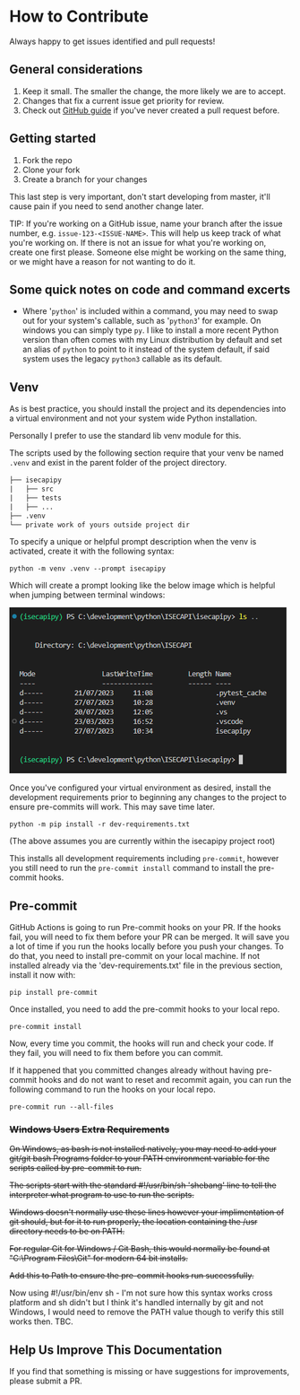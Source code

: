 # How to Contribute

 Always happy to get issues identified and pull requests!

 ## General considerations

 1. Keep it small. The smaller the change, the more likely we are to accept.
 2. Changes that fix a current issue get priority for review.
 3. Check out [GitHub guide][submit-a-pr] if you've never created a pull request before.

 ## Getting started

 1. Fork the repo
 2. Clone your fork
 3. Create a branch for your changes

 This last step is very important, don't start developing from master, it'll cause pain if you need to send another change later.

 TIP: If you're working on a GitHub issue, name your branch after the issue number, e.g. `issue-123-<ISSUE-NAME>`. This will help us keep track of what you're working on. If there is not an issue for what you're working on, create one first please. Someone else might be working on the same thing, or we might have a reason for not wanting to do it.

## Some quick notes on code and command excerts

- Where '`python`' is included within a command, you may need to swap out for your system's callable, such as '`python3`' for example. On windows you can simply type `py`. I like to install a more recent Python version than often comes with my Linux distribution by default and set an alias of `python` to point to it instead of the system default, if said system uses the legacy `python3` callable as its default.

 ## Venv

 As is best practice, you should install the project and its dependencies into a virtual environment and not your system wide Python installation.

 Personally I prefer to use the standard lib venv module for this.

 The scripts used by the following section require that your venv be named `.venv` and exist in the parent folder of the project directory.

 ```
 ├── isecapipy
 |   ├── src
 |   ├── tests
 |   ├── ...
 ├── .venv
 └── private work of yours outside project dir
 ```

To specify a unique or helpful prompt description when the venv is activated, create it with the following syntax:

 ```shell
 python -m venv .venv --prompt isecapipy
 ```

Which will create a prompt looking like the below image which is helpful when jumping between terminal windows:

![Prompt with venv description](/docs_imgs/venv_with_prompt.PNG "venv w. prompt")

Once you've configured your virtual environment as desired, install the development requirements prior to beginning any changes to the project to ensure pre-commits will work. This may save time later.

 ```shell
 python -m pip install -r dev-requirements.txt
 ```

(The above assumes you are currently within the isecapipy project root)

This installs all development requirements including `pre-commit`, however you still need to run the `pre-commit install` command to install the pre-commit hooks.


 ## Pre-commit

 GitHub Actions is going to run Pre-commit hooks on your PR. If the hooks fail, you will need to fix them before your PR can be merged. It will save you a lot of time if you run the hooks locally before you push your changes. To do that, you need to install pre-commit on your local machine. If not installed already via the 'dev-requirements.txt' file in the previous section, install it now with:

 ```shell
 pip install pre-commit
 ```

 Once installed, you need to add the pre-commit hooks to your local repo.

 ```shell
 pre-commit install
 ```

 Now, every time you commit, the hooks will run and check your code. If they fail, you will need to fix them before you can commit.

 If it happened that you committed changes already without having pre-commit hooks and do not want to reset and recommit again, you can run the following command to run the hooks on your local repo.

 ```shell
 pre-commit run --all-files
 ```

### ~~Windows Users Extra Requirements~~

~~On Windows, as bash is not installed natively, you may need to add your git/git bash Programs folder to your PATH environment variable for the scripts called by pre-commit to run.~~

~~The scripts start with the standard #!/usr/bin/sh 'shebang' line to tell the interpreter what program to use to run the scripts.~~

~~Windows doesn't normally use these lines however your implimentation of git should, but for it to run properly, the location containing the /usr directory needs to be on PATH.~~

~~For regular Git for Windows / Git Bash, this would normally be found at "C:\Program Files\Git" for modern 64 bit installs.~~

~~Add this to Path to ensure the pre-commit hooks run successfully.~~

Now using #!/usr/bin/env sh - I'm not sure how this syntax works cross platform and sh didn't but I think it's handled internally by git and not Windows, I would need to remove the PATH value though to verify this still works then. TBC.

 ## Help Us Improve This Documentation

 If you find that something is missing or have suggestions for improvements, please submit a PR.

 [submit-a-pr]: https://docs.github.com/en/pull-requests/collaborating-with-pull-requests/proposing-changes-to-your-work-with-pull-requests/creating-a-pull-request
